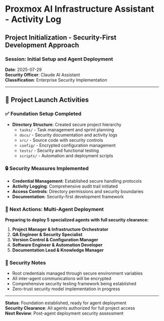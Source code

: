# Proxmox AI Infrastructure Assistant - Activity Log

## Project Initialization - Security-First Development Approach

### Session: Initial Setup and Agent Deployment
**Date**: 2025-07-29  
**Security Officer**: Claude AI Assistant  
**Classification**: Enterprise Security Implementation

---

## 🚀 Project Launch Activities

### ✅ Foundation Setup Completed
- **Directory Structure**: Created secure project hierarchy
  - `tasks/` - Task management and sprint planning
  - `docs/` - Security documentation and activity logs  
  - `src/` - Source code with security controls
  - `config/` - Encrypted configuration management
  - `tests/` - Security and functional testing
  - `scripts/` - Automation and deployment scripts

### 🔒 Security Measures Implemented
- **Credential Management**: Established secure handling protocols
- **Activity Logging**: Comprehensive audit trail initiated
- **Access Controls**: Directory permissions and security boundaries
- **Documentation**: Security-first development framework

### 🎯 Next Actions: Multi-Agent Deployment
**Preparing to deploy 5 specialized agents with full security clearance:**

1. **Project Manager & Infrastructure Orchestrator**
2. **QA Engineer & Security Specialist** 
3. **Version Control & Configuration Manager**
4. **Software Engineer & Automation Developer**
5. **Documentation Lead & Knowledge Manager**

### 🔐 Security Notes
- Root credentials managed through secure environment variables
- All inter-agent communications will be encrypted
- Comprehensive security testing framework being established
- Zero-trust security model implementation in progress

---

**Status**: Foundation established, ready for agent deployment  
**Security Clearance**: All agents authorized for full project access  
**Next Review**: Post-agent deployment security assessment